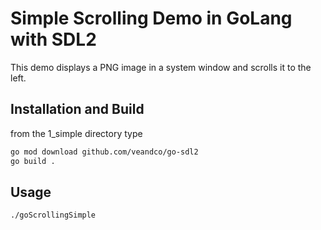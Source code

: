 # Simple Scrolling Demo in GoLang with SDL2

This demo displays a PNG image in a system window and scrolls it to the left.

## Installation and Build

from the 1_simple directory type

```bash
go mod download github.com/veandco/go-sdl2
go build .
```

## Usage
```bash
./goScrollingSimple
```